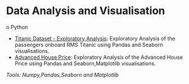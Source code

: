 # Data Analysis and Visualisation
>   
o Python

- [Titanic Dataset - Exploratory Analysis](https://github.com/GummaSudeep/EDA-Exploratory-Data-Analysis/blob/master/Basic_Exploratory%20Data%20Analysis(EDA).ipynb): Exploratory Analysis of the passengers onboard RMS Titanic using Pandas and Seaborn visualisations.
- [Advanced House Price](https://github.com/GummaSudeep/EDA-Exploratory-Data-Analysis/blob/master/Advanced_Exploratory_Data_Analysis-EDA.ipynb): Exploratory Analysis of the Advanced House Price using Pandas and Seaborn,Matplotlib visualisations.

*Tools: Numpy,Pandas,Seaborn and Matplotlib*
